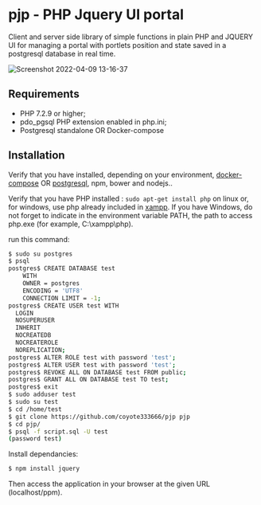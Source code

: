 # pjp - PHP Jquery UI portal

Client and server side library of simple functions in plain PHP and JQUERY UI for managing a portal with portlets position and state saved in a postgresql database in real time.

![Screenshot 2022-04-09 13-16-37](https://user-images.githubusercontent.com/24400013/162584608-de20efb4-af69-4ae2-b050-d435cbf78104.png)

Requirements
------------

  * PHP 7.2.9 or higher;
  * pdo_pgsql PHP extension enabled in php.ini;
  * Postgresql standalone OR Docker-compose

Installation
------------

Verify that you have installed, depending on your environment, [docker-compose][1] OR [postgresql][2], npm, bower and nodejs..

Verify that you have PHP installed : `sudo apt-get install php` on linux or, for windows, use php already included in [xampp][3].
If you have Windows, do not forget to indicate in the environment variable PATH, 
the path to access php.exe (for example, C:\xampp\php).

run this command:

```bash
$ sudo su postgres
$ psql
postgres$ CREATE DATABASE test
    WITH 
    OWNER = postgres
    ENCODING = 'UTF8'
    CONNECTION LIMIT = -1;
postgres$ CREATE USER test WITH
  LOGIN
  NOSUPERUSER
  INHERIT
  NOCREATEDB
  NOCREATEROLE
  NOREPLICATION;
postgres$ ALTER ROLE test with password 'test';
postgres$ ALTER USER test with password 'test';
postgres$ REVOKE ALL ON DATABASE test FROM public;
postgres$ GRANT ALL ON DATABASE test TO test;        
postgres$ exit
$ sudo adduser test
$ sudo su test
$ cd /home/test
$ git clone https://github.com/coyote333666/pjp pjp
$ cd pjp/
$ psql -f script.sql -U test
(password test)
```
Install dependancies:

```bash
$ npm install jquery
```

Then access the application in your browser at the given URL (localhost/ppm).

[1]: https://docs.docker.com/compose/install/
[2]: https://www.postgresql.org/
[3]: https://www.apachefriends.org/index.html
